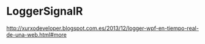 LoggerSignalR
=============

http://xurxodeveloper.blogspot.com.es/2013/12/logger-wpf-en-tiempo-real-de-una-web.html#more

